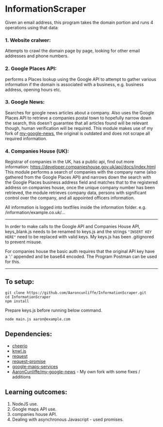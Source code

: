 # InformationScraper

Given an email address, this program takes the domain portion and runs 4 operations using that data:

### 1. Website cralwer:  
Attempts to crawl the domain page by page, looking for other email addresses and phone numbers.

### 2. Google Places API:   
performs a Places lookup using the Google API to attempt to gather various information if the domain is associated with a business, e.g. business address, opening hours etc.

### 3. Google News:  
Searches for google news articles about a company. Also uses the Google Places API to retrieve a companies postal town to hopefully narrow down the search, this doesn't guarantee that all articles found will be relevant though, human verification will be required. This module makes use of my fork of [my-google-news](https://github.com/Aaroncunliffe/my-google-news), the original is outdated and does not scrape all required information. 

### 4. Companies House (UK):  
Registrar of companies in the UK, has a public api, find out more information: https://developer.companieshouse.gov.uk/api/docs/index.html
This module performs a search of companies with the company name (also gathered from the Google Places API) and narrows down the search with the Google Places business address field and matches that to the registered address on companies house, once the unique company number has been retrieved, the module retrieves company data, 
persons with significant control over the company, and all appointed officers information.

All information is logged into textfiles inside the information folder. e.g. /information/example.co.uk/...

---

In order to make calls to the Google API and Companies House API, keys_blank.js needs to be renamed to keys.js and the strings `"INSERT KEY HERE"` need to be replaced with valid keys. My keys.js has been .gitignored to prevent misuse.

For companies house the basic auth requires that the original API key have a ':' appended and be base64 encoded. The Program Postman can be used for this.

---

## To setup:
```
git clone https://github.com/Aaroncunliffe/InformationScraper.git
cd InformationScraper
npm install
```
Prepare keys.js before running below command.
```
node main.js aaron@example.com
```

## Dependencies:
* [cheerio](https://github.com/cheeriojs/cheerio)
* [knwl.js](https://github.com/benhmoore/Knwl.js) 
* [request](https://github.com/request/request) 
* [request-promise](https://github.com/request/request-promise) 
* [google-maps-services](https://github.com/googlemaps/google-maps-services-js)
* [AaronCunliffe/my-google-news](https://github.com/Aaroncunliffe/my-google-news) - My own fork with some fixes / additions

## Learning outcomes:
1. NodeJS use.
2. Google maps API use.
3. companies house API.
4. Dealing with asynchronous Javascript - used promises.
